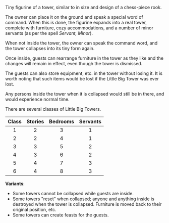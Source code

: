 ---
---

Tiny figurine of a tower, similar to in size and design of a chess-piece rook.

The owner can place it on the ground and speak a special word of command.
When this is done, the figurine expands into a real tower,
complete with furniture, cozy accommodations, and a number of
minor servants (as per the spell *Servant, Minor*).

When not inside the tower, the owner can speak the command word, and the tower
collapses into its tiny form again.

Once inside, guests can rearrange furniture in the tower as they like and the changes
will remain in effect, even though the tower is dismissed.

The guests can also store equipment, etc. in the tower without losing it. 
It is worth noting that such items would be lost if the Little Big Tower was ever lost.

Any persons inside the tower when it is collapsed would still be in there, and would experience
normal time.

There are several classes of Little Big Towers.

| Class | Stories | Bedrooms | Servants |
|:-----:|:-------:|:--------:|:--------:|
|   1   |    2    |    3     |    1     |
|   2   |    2    |    4     |    1     |
|   3   |    3    |    5     |    2     |
|   4   |    3    |    6     |    2     |
|   5   |    4    |    7     |    3     |
|   6   |    4    |    8     |    3     |

**Variants**: 
* Some towers cannot be collapsed while guests are inside.
* Some towers "reset" when collapsed; anyone and anything inside is destroyed when
the tower is collapsed. Furniture is moved back to their original position, etc.
* Some towers can create feasts for the guests.
